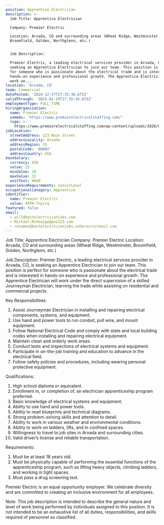 ```yaml
---
position: Apprentice Electrician
description: >-
  Job Title: Apprentice Electrician

  Company: Premier Electric

  Location: Arvada, CO and surrounding areas (Wheat Ridge, Westminster,
  Broomfield, Golden, Northglenn, etc.)


  Job Description:

  Premier Electric, a leading electrical services provider in Arvada, CO, is
  seeking an Apprentice Electrician to join our team. This position is perfect
  for someone who is passionate about the electrical trade and is interested in
  hands-on experience and professional growth. The Apprentice Electrician will
  work un...
location: 'Arvada, CO'
team: Commercial
datePosted: '2024-12-27T17:35:36.675Z'
validThrough: '2025-01-29T17:35:36.675Z'
employmentType: FULL_TIME
hiringOrganization:
  name: Premier Electric
  sameAs: 'https://www.premierelectricalstaffing.com/'
  logo: >-
    https://www.premierelectricalstaffing.com/wp-content/uploads/2020/05/Premier-Electrical-Staffing-logo.png
jobLocation:
  streetAddress: 123 Main Street
  addressLocality: Arvada
  addressRegion: CO
  postalCode: '80002'
  addressCountry: USA
baseSalary:
  currency: USD
  value: 25
  minValue: 18
  maxValue: 32
  unitText: HOUR
experienceRequirements: seniorLevel
occupationalCategory: Apprentice
identifier:
  name: Premier Electric
  value: APPR-fnyccq
featured: false
email:
  - will@bestelectricianjobs.com
  - Michael.Mckeaige@pes123.com
  - resumes@bestelectricianjobs.zohorecruitmail.com
---
```




Job Title: Apprentice Electrician
Company: Premier Electric
Location: Arvada, CO and surrounding areas (Wheat Ridge, Westminster, Broomfield, Golden, Northglenn, etc.)

Job Description:
Premier Electric, a leading electrical services provider in Arvada, CO, is seeking an Apprentice Electrician to join our team. This position is perfect for someone who is passionate about the electrical trade and is interested in hands-on experience and professional growth. The Apprentice Electrician will work under the direct supervision of a skilled Journeyman Electrician, learning the trade while assisting on residential and commercial projects. 

Key Responsibilities:

1. Assist Journeyman Electrician in installing and repairing electrical components, systems, and equipment.
2. Use hand and power tools to run conduit, pull wire, and mount equipment.
3. Follow National Electrical Code and comply with state and local building codes when installing and repairing electrical equipment.
4. Maintain clean and orderly work areas.
5. Conduct tests and inspections of electrical systems and equipment.
6. Participate in on-the-job training and education to advance in the electrical field.
7. Follow safety policies and procedures, including wearing personal protective equipment.

Qualifications:

1. High school diploma or equivalent.
2. Enrollment in, or completion of, an electrician apprenticeship program preferred.
3. Basic knowledge of electrical systems and equipment.
4. Ability to use hand and power tools.
5. Ability to read blueprints and technical diagrams.
6. Strong problem-solving skills and attention to detail.
7. Ability to work in various weather and environmental conditions.
8. Ability to work on ladders, lifts, and in confined spaces.
9. Willingness to travel to job sites in Arvada and surrounding cities.
10. Valid driver’s license and reliable transportation.

Requirements:

1. Must be at least 18 years old.
2. Must be physically capable of performing the essential functions of the apprenticeship program, such as lifting heavy objects, climbing ladders, and working in tight spaces.
3. Must pass a drug screening test.

Premier Electric is an equal opportunity employer. We celebrate diversity and are committed to creating an inclusive environment for all employees.

Note: This job description is intended to describe the general nature and level of work being performed by individuals assigned to this position. It is not intended to be an exhaustive list of all duties, responsibilities, and skills required of personnel so classified.
